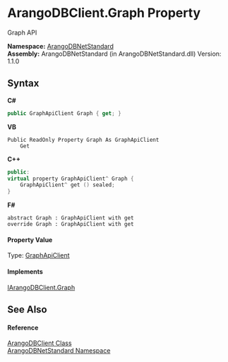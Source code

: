 # ArangoDBClient.Graph Property 
 

Graph API

**Namespace:**&nbsp;<a href="069489ce-b545-4054-943a-23b806da64e9">ArangoDBNetStandard</a><br />**Assembly:**&nbsp;ArangoDBNetStandard (in ArangoDBNetStandard.dll) Version: 1.1.0

## Syntax

**C#**<br />
``` C#
public GraphApiClient Graph { get; }
```

**VB**<br />
``` VB
Public ReadOnly Property Graph As GraphApiClient
	Get
```

**C++**<br />
``` C++
public:
virtual property GraphApiClient^ Graph {
	GraphApiClient^ get () sealed;
}
```

**F#**<br />
``` F#
abstract Graph : GraphApiClient with get
override Graph : GraphApiClient with get
```


#### Property Value
Type: <a href="fbeb06c2-7ca5-a17a-b0c2-96abac64dfaa">GraphApiClient</a>

#### Implements
<a href="4231ab35-4732-acee-540f-8240d08e0561">IArangoDBClient.Graph</a><br />

## See Also


#### Reference
<a href="ba0f435e-0803-bafd-7a3d-9963d8a82ad8">ArangoDBClient Class</a><br /><a href="069489ce-b545-4054-943a-23b806da64e9">ArangoDBNetStandard Namespace</a><br />